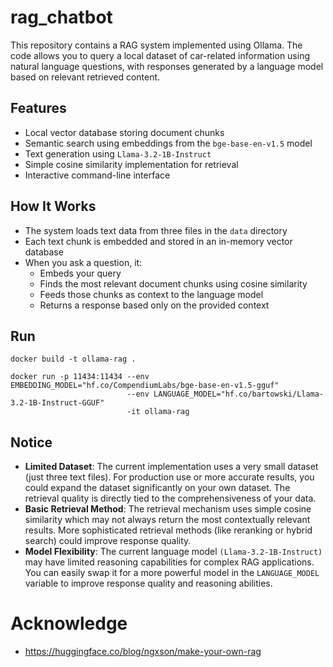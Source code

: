 # rag_chatbot

This repository contains a RAG system implemented using Ollama. The code allows you to query a local dataset of car-related information using natural language questions, with responses generated by a language model based on relevant retrieved content.

## Features  
- Local vector database storing document chunks
- Semantic search using embeddings from the ```bge-base-en-v1.5``` model
- Text generation using ```Llama-3.2-1B-Instruct```
- Simple cosine similarity implementation for retrieval
- Interactive command-line interface

## How It Works

- The system loads text data from three files in the ```data``` directory
- Each text chunk is embedded and stored in an in-memory vector database
- When you ask a question, it:
  - Embeds your query
  - Finds the most relevant document chunks using cosine similarity
  - Feeds those chunks as context to the language model
  - Returns a response based only on the provided context

## Run

```
docker build -t ollama-rag .
```
```
docker run -p 11434:11434 --env EMBEDDING_MODEL="hf.co/CompendiumLabs/bge-base-en-v1.5-gguf"  
                          --env LANGUAGE_MODEL="hf.co/bartowski/Llama-3.2-1B-Instruct-GGUF"
                          -it ollama-rag
```

## Notice
- <b>Limited Dataset</b>: The current implementation uses a very small dataset (just three text files). For production use or more accurate results, you could expand the dataset significantly on your own dataset. The retrieval quality is directly tied to the comprehensiveness of your data.
- <b>Basic Retrieval Method</b>: The retrieval mechanism uses simple cosine similarity which may not always return the most contextually relevant results. More sophisticated retrieval methods (like reranking or hybrid search) could improve response quality.
- <b>Model Flexibility</b>: The current language model ```(Llama-3.2-1B-Instruct)``` may have limited reasoning capabilities for complex RAG applications. You can easily swap it for a more powerful model in the ```LANGUAGE_MODEL``` variable to improve response quality and reasoning abilities.

# Acknowledge  
- https://huggingface.co/blog/ngxson/make-your-own-rag  

